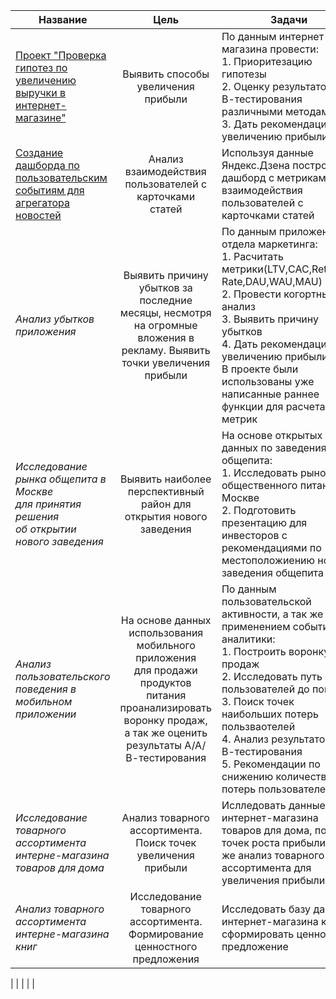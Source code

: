 | Название                                                                                                                                                                        |                                                                                    Цель                                                                                     | Задачи                                                                                                                                                                                                                                                                                                                                | Инструменты                                                                                                                                                  |
|---------------------------------------------------------------------------------------------------------------------------------------------------------------------------------|:---------------------------------------------------------------------------------------------------------------------------------------------------------------------------:|---------------------------------------------------------------------------------------------------------------------------------------------------------------------------------------------------------------------------------------------------------------------------------------------------------------------------------------|--------------------------------------------------------------------------------------------------------------------------------------------------------------|
| [Проект "Проверка гипотез по  увеличению выручки в интернет-магазине"](./project_ab_test "Проверка гипотез по увеличению выручки в интернет-магазине")                          |                                                                     Выявить способы увеличения прибыли                                                                      | По данным интернет-магазина провести:<br/>1. Приоритезацию гипотезы<br/>2. Оценку результатов А/В-тестирования различными методами<br/> 3. Дать рекомендации по увеличению прибыли                                                                                                                                                    | Python, Pandas, <br/>Matplotlib, SciPy, A/B-тестирование, проверка статистических гипотез                                                                    | 
| [Создание дашборда по пользовательским событиям для агрегатора новостей](https://public.tableau.com/app/profile/sofiya3556/viz/MyFirstVizv_2/Dashboard1?publish=yes "Дашбордл") |                                                           Анализ взаимодействия пользователей с карточками статей                                                           | Используя данные Яндекс.Дзена построить дашборд с метриками взаимодействия пользователей с карточками статей                                                                                                                                                                                                                          | Python,  PostgreSQL, Tableau, продуктовые метрики, построение дашбордов                                                                                      |
| _Анализ убытков приложения_                                                                                                                                                     |                           Выявить причину убытков за последние месяцы, несмотря на огромные вложения в рекламу. Выявить точки увеличения прибыли                            | По данным приложения и отдела маркетинга:<br/>1. Расчитать метрики(LTV,CAC,Retention Rate,DAU,WAU,MAU)<br/>2. Провести когортный анализ<br/>3. Выявить причину убытков <br/>4. Дать рекомендации по увеличению прибыли.<br/> В проекте были использованы уже написанные раннее функции для расчета метрик                             | Python, Pandas, Seaborn,Matplotlib,когортный анализ, юнит-экономика, продуктовые метрики                                                                     |
| _Исследование рынка общепита в Москве<br/> для принятия решения <br/>об открытии нового заведения_                                                                              |                                                     Выявить наиболее перспективный район для открытия нового заведения                                                      | На основе открытых данных по заведениям общепита:<br/>1. Исследовать рынок общественного питания в Москве<br/>2. Подготовить презентацию для инвесторов с рекомендациями по местоположиению нового заведения общепита                                                                                                                 | Python, Pandas, Seaborn, Plotly,визуализация данных                                                                                                          |
| _Анализ пользовательского поведения в мобильном приложении_                                                                                                                     | На основе данных использования мобильного приложения<br/>для продажи продуктов питания <br/>проанализировать воронку продаж, а так же оценить результаты А/А/В-тестирования | По данным пользовательской активности, а так же с применением событийной аналитики:<br/>1. Построить воронку продаж <br/>2. Исследовать путь пользователей до покупки<br/>3. Поиск точек наибольших потерь пользваотелей<br/>4. Анализ результатов А/А/В-тестирования<br/>5. Рекомендации по снижению количества потерь пользователей | A/B-тестирование, Python, Pandas,Matplotlib, Seaborn,Plotly, событийная аналитика, продуктовые метрики,  визуализация данных,проверка статистических гипотез |
| _Исследование товарного ассортимента  интерне-магазина  товаров для дома_                                                                                                       |                                                        Анализ товарного ассортимента. Поиск точек увеличения прибыли                                                        | Ислледовать данные интернет-магазина товаров для дома, поиск точек роста прибыли, а так же анализ товарного ассортимента для увеличения прибыли                                                                                                                                                                                       | Python, Pandas, Seaborn, Matplotlib, SciPy, Tableau, проверка статистических гипотез,построение дашборда, визуализация данных                                |
| _Анализ товарного ассортимента  интерне-магазина книг_                                                                                                                          |                                                  Исследование товарного ассортимента. Формирование ценностного предложения                                                  | Исследовать базу данных интернет-магазина книг и  сформировать ценностное предложение                                                                                                                                                                                                                                                 | Python, Pandas, Seaborn, Matplotlib, SciPy, Tableau, проверка статистических гипотез,построение дашборда, визуализация данных                                |
|
|
|
|
|